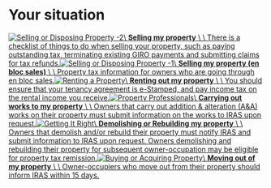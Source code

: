 # Your situation

[![Selling or Disposing Property -2](https://www.iras.gov.sg/images/default-source/illustrations-png/selling-or-disposing-property-2.png?sfvrsn=6b0737e6_3)\\
**Selling my property** \\
\\
There is a checklist of things to do when selling your property, such as paying outstanding tax, terminating existing GIRO payments and submitting claims for tax refunds.](https://www.iras.gov.sg/taxes/property-tax/property-owners/your-situation/selling-my-property)[![Selling or Disposing Property -1](https://www.iras.gov.sg/images/default-source/illustrations-png/selling-or-disposing-property-1.png?sfvrsn=4ff08da2_3)\\
**Selling my property (en bloc sales)** \\
\\
Property tax information for owners who are going through en bloc sales.](https://www.iras.gov.sg/taxes/property-tax/property-owners/your-situation/selling-my-property-(en-bloc-sales))[![Renting a Property](https://www.iras.gov.sg/images/default-source/illustrations-png/renting-a-property.png?sfvrsn=5a10a555_3)\\
**Renting out my property** \\
\\
You should ensure that your tenancy agreement is e-Stamped, and pay income tax on the rental income you receive.](https://www.iras.gov.sg/taxes/property-tax/property-owners/your-situation/renting-out-my-property)[![Property Professionals](https://www.iras.gov.sg/images/default-source/illustrations-png/property-professionals.png?sfvrsn=32a5b513_3)\\
**Carrying out works to my property** \\
\\
Owners that carry out addition & alteration (A&A) works on their property must submit information on the works to IRAS upon request.](https://www.iras.gov.sg/taxes/property-tax/property-owners/your-situation/carrying-out-works-to-my-property)[![Getting It Right](https://www.iras.gov.sg/images/default-source/illustrations-png/getting-it-right_.png?sfvrsn=e11eb255_3)\\
**Demolishing or Rebuilding my property** \\
\\
Owners that demolish and/or rebuild their property must notify IRAS and submit information to IRAS upon request. Owners demolishing and rebuilding their property for subsequent owner-occupation may be eligible for property tax remission.](https://www.iras.gov.sg/taxes/property-tax/property-owners/your-situation/demolishing-or-rebuilding-my-property)[![Buying or Acquiring Property](https://www.iras.gov.sg/images/default-source/illustrations-png/buying-or-acquiring-property_.png?sfvrsn=9d83998e_3)\\
**Moving out of my property** \\
\\
Owner-occupiers who move out from their property should inform IRAS within 15 days.](https://www.iras.gov.sg/taxes/property-tax/property-owners/your-situation/moving-out-of-my-property)